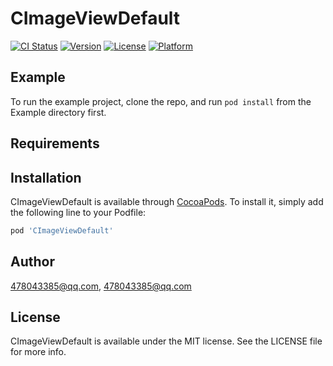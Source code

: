 # CImageViewDefault

[![CI Status](http://img.shields.io/travis/478043385@qq.com/CImageViewDefault.svg?style=flat)](https://travis-ci.org/478043385@qq.com/CImageViewDefault)
[![Version](https://img.shields.io/cocoapods/v/CImageViewDefault.svg?style=flat)](http://cocoapods.org/pods/CImageViewDefault)
[![License](https://img.shields.io/cocoapods/l/CImageViewDefault.svg?style=flat)](http://cocoapods.org/pods/CImageViewDefault)
[![Platform](https://img.shields.io/cocoapods/p/CImageViewDefault.svg?style=flat)](http://cocoapods.org/pods/CImageViewDefault)

## Example

To run the example project, clone the repo, and run `pod install` from the Example directory first.

## Requirements

## Installation

CImageViewDefault is available through [CocoaPods](http://cocoapods.org). To install
it, simply add the following line to your Podfile:

```ruby
pod 'CImageViewDefault'
```

## Author

478043385@qq.com, 478043385@qq.com

## License

CImageViewDefault is available under the MIT license. See the LICENSE file for more info.
